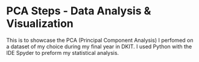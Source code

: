 # PCA Steps - Data Analysis & Visualization
This is to showcase the PCA (Principal Component Analysis) I perfomed on a dataset of my choice during my final year in DKIT.
I used Python with the IDE Spyder to preform my statistical analysis.

